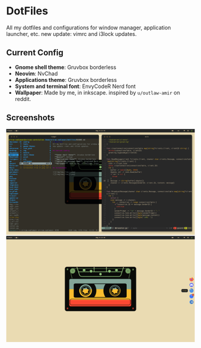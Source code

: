# DotFiles
All my dotfiles and configurations for window manager, application launcher, etc.
new update: vimrc and i3lock updates.

## Current Config

- **Gnome shell theme**: Gruvbox borderless
- **Neovim**: NvChad
- **Applications theme**: Gruvbox borderless
- **System and terminal font**: EnvyCodeR Nerd font
- **Wallpaper**: Made by me, in inkscape. inspired by `u/outlaw-amir` on reddit.

## Screenshots

![](img/new_rice_1.png)
![](img/new_rice_2.png)
